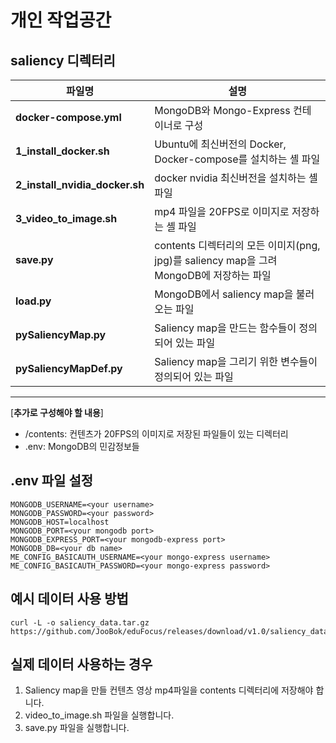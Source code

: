 # 개인 작업공간

## saliency 디렉터리
| 파일명              | 설명                                                                 |
|-------------------|--------------------------------------------------------------------|
| **docker-compose.yml**| MongoDB와 Mongo-Express 컨테이너로 구성                               |
| **1_install_docker.sh**    | Ubuntu에 최신버전의 Docker, Docker-compose를 설치하는 셸 파일                    |
| **2_install_nvidia_docker.sh** | docker nvidia 최신버전을 설치하는 셸 파일                         |
| **3_video_to_image.sh** | mp4 파일을 20FPS로 이미지로 저장하는 셸 파일                         |
| **save.py**           | contents 디렉터리의 모든 이미지(png, jpg)를 saliency map을 그려 MongoDB에 저장하는 파일 |
| **load.py**           | MongoDB에서 saliency map을 불러오는 파일                              |
| **pySaliencyMap.py**  | Saliency map을 만드는 함수들이 정의되어 있는 파일                      |
| **pySaliencyMapDef.py**| Saliency map을 그리기 위한 변수들이 정의되어 있는 파일                |
---
[**추가로 구성해야 할 내용**]
- /contents: 컨텐츠가 20FPS의 이미지로 저장된 파일들이 있는 디렉터리
- .env: MongoDB의 민감정보들

## .env 파일 설정
```
MONGODB_USERNAME=<your username>
MONGODB_PASSWORD=<your password>
MONGODB_HOST=localhost
MONGODB_PORT=<your mongodb port>
MONGODB_EXPRESS_PORT=<your mongodb-express port>
MONGODB_DB=<your db name>
ME_CONFIG_BASICAUTH_USERNAME=<your mongo-express username>
ME_CONFIG_BASICAUTH_PASSWORD=<your mongo-express password>

```

## 예시 데이터 사용 방법
```
curl -L -o saliency_data.tar.gz https://github.com/JooBok/eduFocus/releases/download/v1.0/saliency_data.tar.gz
```

## 실제 데이터 사용하는 경우
1. Saliency map을 만들 컨텐츠 영상 mp4파일을 contents 디렉터리에 저장해야 합니다.
2. video_to_image.sh 파일을 실행합니다.
3. save.py 파일을 실행합니다.
